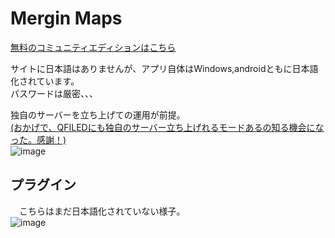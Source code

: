 # Mergin Maps

 [無料のコミュニティエディションはこちら](https://github.com/MerginMaps)

 サイトに日本語はありませんが、アプリ自体はWindows,androidともに日本語化されています。  
 パスワードは厳密、、、  

 独自のサーバーを立ち上げての運用が前提。  
 [(おかげで、QFILEDにも独自のサーバー立ち上げれるモードあるの知る機会になった。感謝！) ](https://docs.qfield.org/ja/get-started/tutorials/advanced-setup-qfc/)  
 ![image](https://github.com/user-attachments/assets/36a2c6f9-60c1-4f46-8111-d1cd6f6bc285)


 ## プラグイン
 　こちらはまだ日本語化されていない様子。  
  ![image](https://github.com/user-attachments/assets/de0d9c1e-1b18-4248-b659-d0820924946d)

